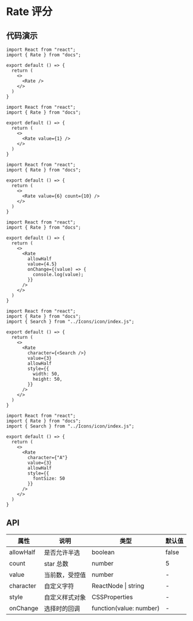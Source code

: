 # Rate 评分

## 代码演示

```tsx
import React from "react";
import { Rate } from "docs";

export default () => {
  return (
    <>
      <Rate />
    </>
  )
}
```


```tsx
import React from "react";
import { Rate } from "docs";

export default () => {
  return (
    <>
      <Rate value={1} />
    </>
  )
}
```


```tsx
import React from "react";
import { Rate } from "docs";

export default () => {
  return (
    <>
      <Rate value={6} count={10} />
    </>
  )
}
```


```tsx
import React from "react";
import { Rate } from "docs";

export default () => {
  return (
    <>
      <Rate
        allowHalf
        value={4.5}
        onChange={(value) => {
          console.log(value);
        }}
      />
    </>
  )
}
```


```tsx
import React from "react";
import { Rate } from "docs";
import { Search } from "../Icons/icon/index.js";

export default () => {
  return (
    <>
      <Rate
        character={<Search />}
        value={3}
        allowHalf
        style={{
          width: 50,
          height: 50,
        }}
      />
    </>
  )
}
```


```tsx
import React from "react";
import { Rate } from "docs";
import { Search } from "../Icons/icon/index.js";

export default () => {
  return (
    <>
      <Rate
        character={"A"}
        value={3}
        allowHalf
        style={{
          fontSize: 50
        }}
      />
    </>
  )
}
```

## API

| 属性      | 说明           | 类型                    | 默认值 |
| --------- | -------------- | ----------------------- | ------ |
| allowHalf | 是否允许半选   | boolean                 | false  |
| count     | star 总数      | number                  | 5      |
| value     | 当前数，受控值 | number                  | -      |
| character | 自定义字符     | ReactNode \| string     | -      |
| style     | 自定义样式对象 | CSSProperties           | -      |
| onChange  | 选择时的回调   | function(value: number) | -      |

